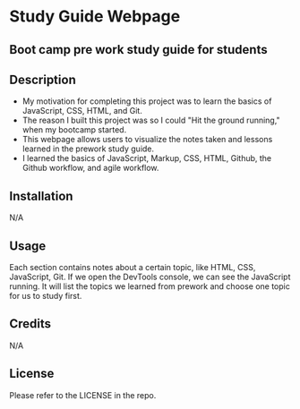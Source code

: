 # Study Guide Webpage
## Boot camp pre work study guide for students

## Description

- My motivation for completing this project was to learn the basics of JavaScript, CSS, HTML, and Git. 
- The reason I built this project was so I could "Hit the ground running," when my bootcamp started. 
- This webpage allows users to visualize the notes taken and lessons learned in the prework study guide.
- I learned the basics of JavaScript, Markup, CSS, HTML, Github, the Github workflow, and agile workflow. 

## Installation

N/A

## Usage

Each section contains notes about a certain topic, like HTML, CSS, JavaScript, Git. If we open the DevTools console, we can see the JavaScript running. It will list the topics we learned from prework and choose one topic for us to study first.

## Credits

N/A

## License

Please refer to the LICENSE in the repo.



